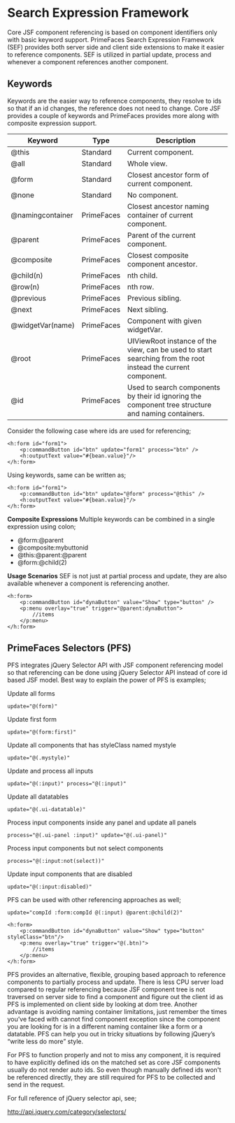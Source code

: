 # Search Expression Framework

Core JSF component referencing is based on component identifiers only with basic keyword
support. PrimeFaces Search Expression Framework (SEF) provides both server side and client side
extensions to make it easier to reference components. SEF is utilized in partial update, process and
whenever a component references another component.

## Keywords

Keywords are the easier way to reference components, they resolve to ids so that if an id changes,
the reference does not need to change. Core JSF provides a couple of keywords and PrimeFaces
provides more along with composite expression support.

| Keyword | Type | Description |
| --- | --- | --- |
@this | Standard | Current component.
@all | Standard | Whole view.
@form | Standard | Closest ancestor form of current component.
@none | Standard | No component.
@namingcontainer | PrimeFaces | Closest ancestor naming container of current component.
@parent | PrimeFaces | Parent of the current component.
@composite | PrimeFaces | Closest composite component ancestor.
@child(n) | PrimeFaces | nth child.
@row(n) | PrimeFaces | nth row.
@previous | PrimeFaces | Previous sibling.
@next | PrimeFaces | Next sibling.
@widgetVar(name) | PrimeFaces | Component with given widgetVar.
@root | PrimeFaces | UIViewRoot instance of the view, can be used to start searching from the root instead the current component.
@id | PrimeFaces | Used to search components by their id ignoring the component tree structure and naming containers.

Consider the following case where ids are used for referencing;

```xhtml
<h:form id="form1">
    <p:commandButton id="btn" update="form1" process="btn" />
    <h:outputText value="#{bean.value}"/>
</h:form>
```
Using keywords, same can be written as;


```xhtml
<h:form id="form1">
    <p:commandButton id="btn" update="@form" process="@this" />
    <h:outputText value="#{bean.value}"/>
</h:form>
```
**Composite Expressions**
Multiple keywords can be combined in a single expression using colon;

- @form:@parent
- @composite:mybuttonid
- @this:@parent:@parent
- @form:@child(2)

**Usage Scenarios**
SEF is not just at partial process and update, they are also available whenever a component is
referencing another.

```xhtml
<h:form>
    <p:commandButton id="dynaButton" value="Show" type="button" />
    <p:menu overlay="true" trigger="@parent:dynaButton">
        //items
    </p:menu>
</h:form>
```
## PrimeFaces Selectors (PFS)

PFS integrates jQuery Selector API with JSF component referencing model so that referencing can
be done using jQuery Selector API instead of core id based JSF model. Best way to explain the
power of PFS is examples;

Update all forms

```xhtml
update="@(form)"
```
Update first form

```xhtml
update="@(form:first)"
```
Update all components that has styleClass named mystyle

```xhtml
update="@(.mystyle)"
```
Update and process all inputs

```xhtml
update="@(:input)" process="@(:input)"
```

Update all datatables

```xhtml
update="@(.ui-datatable)"
```
Process input components inside any panel and update all panels

```xhtml
process="@(.ui-panel :input)" update="@(.ui-panel)"
```
Process input components but not select components

```xhtml
process="@(:input:not(select))"
```
Update input components that are disabled

```xhtml
update="@(:input:disabled)"
```
PFS can be used with other referencing approaches as well;

```xhtml
update="compId :form:compId @(:input) @parent:@child(2)"
```
```xhtml
<h:form>
    <p:commandButton id="dynaButton" value="Show" type="button" styleClass="btn"/>
    <p:menu overlay="true" trigger="@(.btn)">
        //items
    </p:menu>
</h:form>
```
PFS provides an alternative, flexible, grouping based approach to reference components to partially
process and update. There is less CPU server load compared to regular referencing because JSF
component tree is not traversed on server side to find a component and figure out the client id as
PFS is implemented on client side by looking at dom tree. Another advantage is avoiding naming
container limitations, just remember the times you’ve faced with cannot find component exception
since the component you are looking for is in a different naming container like a form or a
datatable. PFS can help you out in tricky situations by following jQuery’s “write less do more” style.

For PFS to function properly and not to miss any component, it is required to have explicitly
defined ids on the matched set as core JSF components usually do not render auto ids. So even
though manually defined ids won't be referenced directly, they are still required for PFS to be
collected and send in the request.

For full reference of jQuery selector api, see;

http://api.jquery.com/category/selectors/